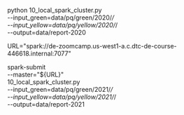 python 10_local_spark_cluster.py \
    --input_green=data/pq/green/2020/*/ \
    --input_yellow=data/pq/yellow/2020/*/ \
    --output=data/report-2020

URL="spark://de-zoomcamp.us-west1-a.c.dtc-de-course-446618.internal:7077"

spark-submit \
    --master="${URL}" \
    10_local_spark_cluster.py \
    --input_green=data/pq/green/2021/*/ \
    --input_yellow=data/pq/yellow/2021/*/ \
    --output=data/report-2021